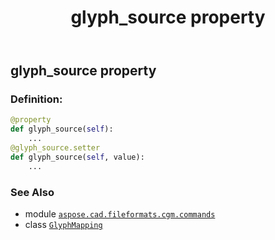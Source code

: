 ﻿---
title: glyph_source property
second_title: Aspose.CAD for Python via .NET API References
description: 
type: docs
weight: 100
url: /python-net/aspose.cad.fileformats.cgm.commands/glyphmapping/glyph_source/
is_root: false
---

## glyph_source property

### Definition:
```python
@property
def glyph_source(self):
    ...
@glyph_source.setter
def glyph_source(self, value):
    ...
```

### See Also
* module [`aspose.cad.fileformats.cgm.commands`](../../)
* class [`GlyphMapping`](/cad/python-net/aspose.cad.fileformats.cgm.commands/glyphmapping)
